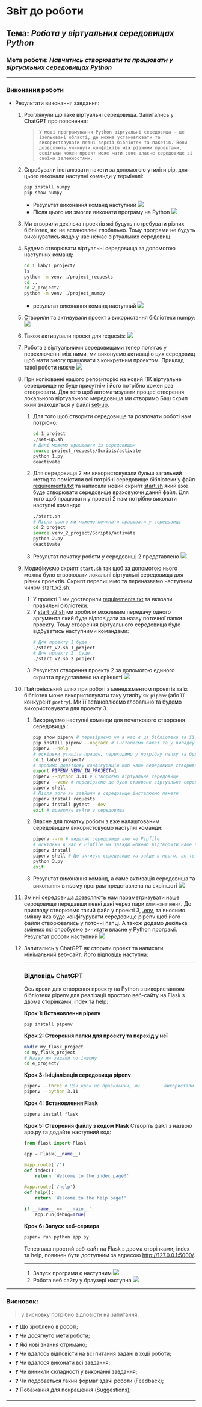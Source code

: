 # Звіт до роботи
## Тема: _Робота у віртуальних середовищах Python_
### Мета роботи: _Навчитись створювати та працювати у віртуальних середовищах Python_

---
### Виконання роботи
* Результати виконання завдання:
    1. Розглянули що таке віртуальні середовища. Запитались у ChatGPT про пояснення:
        > `У мові програмування Python віртуальні середовища — це ізольовані області, де можна установлювати та використовувати певні версії бібліотек та пакетів. Вони дозволяють уникнути конфліктів між різними проектами, оскільки кожен проект може мати своє власне середовище зі своїми залежностями.`
    1. Спробували інсталювати пакети за допомогою утиліти pip, для цього виконали наступні команди у терміналі:
        ```bash
        pip install numpy
        pip show numpy
        ```
        - Результат виконання команд наступний
        ![](./pip_numpy.jpg)
        - Після цього ми змогли виконати програму на Python
        ![](./run_numpy.jpg)
    1. Ми створили декілька проектів які будуть потребувати різних бібліотек, які не встановлені глобально. Тому програми не будуть виконуватись якщо у нас немає віртуальних середовищ.
    1. Будемо створювати віртуальні середовища за допомогою наступних команд:
        ```bash
        cd 1_lab/1_project/
        ls
        python -m venv ./project_requests
        cd ..
        cd 2_project/
        python -m venv ./project_numpy
        ```
        - результат виконання команд наступний
        ![](./create_venvs.jpg)
    1. Створили та активували проект з використання бібліотеки numpy:
        ![](./activate_numpy.jpg)
    1. Також активували проект для requests:
        ![](./run_requests.jpg)
    1. Робота з віртуальними середовищами тепер полягає у переключенні між ними, ми виконуємо активацію цих середовищ щоб мати змогу працювати з конкретним проектом. Приклад такої роботи нижче
        ![](./work_venvs.jpg)

    1. При копіюванні нашого репозиторію на новий ПК віртуальне середовище не буде присутнім і його потрібно кожен раз створювати. Для того щоб автоматизувати процес створення локального віртуального мередовища ми створимо Баш скрип який знаходиться у файлі [set-up](./1_project/set-up.sh).
        1. Для того щоб створити середовище та розпочати роботі нам потрібно:
            ```bash
            cd 1_project
            ./set-up.sh
            # Далі можемо працювати із середовищем
            source project_requests/Scripts/activate
            python 1.py
            deactivate
            ```
        1. Для середовища 2 ми використовували бульш загальний метод та помістили всі потрібні середовище бібліотеки у файл [requirements.txt](./2_project/requirements.txt) та написали новий скрипт [start.sh](./start.sh) який вже буде створювати середовище враховуючи даний файл. Для того щоб працювати у проекті 2 нам потрібно виконати наступні команди:
            ```bash
            ./start.sh
            # Після цього ми можемо починати працювати у середовищі
            cd 2_project
            source venv_2_project/Scripts/activate
            python 2.py
            deactivate
            ```
        1. Результат початку роботи у середовищі 2 представлено ![](./use_start_script.jpg)
    1. Модифікуємо скрипт `start.sh` так щоб за допомогою нього можна було створювати локальні віртуальні середовища для різних проектів. Скрипт перепишемо та переназвемо наступним чином [start_v2.sh](./start_v2.sh).
        1. У проекті 1 ми достворили [requirements.txt](./1_project/requirements.txt) та вказали правильні бібліотеки.
        1. У [start_v2.sh](./start_v2.sh) ми зробили можливим передачу одного аргумента який буде відповідати за назву поточної папки проекту. Тому створення віртуального середовища буде відбуватись наступними командами:
            ```bash
            # Для проекту 1 буде
            ./start_v2.sh 1_project
            # Для проекту 2  буде
            ./start_v2.sh 2_project
            ```
        1. Результат створення проекту 2 за допомогою єдиного скрипта представлено на сріншоті ![](./work_2_project.jpg)
    1. Пайтонівський шлях при роботі з менеджментом проектів та їх бібліотек може використовувати таку утиліту як `pipenv` (або її конкурент `poetry`). Ми її встановлюємо глобально та будемо використовувати для проекту 3.
        1. Викорнуємо наступні команди для початкового створення середовища :
            ```bash
            pip show pipenv # перевіряємо чи в нас є ця бібліотека та її версійність
            pip install pipenv --upgrade # інсталюємо пакет та у випадку якщо він вже є то здійснюємо його оновлення
            pipenv --help
            # оскільки утиліта працює, переходимо у потрібну папку та буде створювати проект
            cd 1_lab/3_project/
            # зробимо додаткову конфігурацію щоб наше середовище створювалось у тіт самій папці що і проект
            export PIPENV_VENV_IN_PROJECT=1
            pipenv --python 3.11 # Створюємо віртуальне середовище
            pipenv --venv # перевіряємо де було створене віртуальне середовище
            pipenv shell
            # Після того як завйшли в середовище інсталюємо пакети
            pipenv install requests
            pipenv install pytest --dev
            exit # дозволяє вийти з середовища
            ```
        1. Власне для початку роботи з вже налаштованим середовищем використовуємо наступні команди:
            ```bash
            pipenv --rm # видаляє середовище але не Pipfile
            # оскільки в нас є Pipfile ми завжди можемо відтворити наше віртуальне середовище
            pipenv install
            pipenv shell # Це активує середовище та зайде в нього, це те саме що і source .venv/Scripts/activate
            python 3.py
            exit
            ```
        1. Результат виконання команд, а саме активація середовища та виконання в ньому програм представлена на скріншоті ![](./pipenv_start.jpg)
    1. Змінні середовища дозволяють нам параметризувати наше серодовище передавши певні дані через пари `ключ=значення`. До прикладу створюємо такий файл у проекті 3, [.env](./3_project/.env), та вносимо змінну яка буде конфігурувати середовище pipenv щоб його файли створювались у поточні папці. А також додамо декілька змінних які спробуємо вичитати власне у Python програмі. Результат роботи наступний ![](./pipenv_env.jpg)
    1. Запитались у ChatGPT як сторити проект та написати мінімальний веб-сайт. Його відповідь наступна:

        ---

        ### Відповідь ChatGPT

        Ось кроки для створення проекту на Python з         використанням бібліотеки pipenv для реалізації      простого веб-сайту на Flask з двома сторінками, index       та help:

        **Крок 1: Встановлення pipenv**
        ```bash
        pip install pipenv
        ```

        **Крок 2: Створення папки для проекту та перехід у      неї**
        ```bash
        mkdir my_flask_project 
        cd my_flask_project
        # Назву ми задали по іншому
        cd 4_project/
        ```

        **Крок 3: Ініціалізація середовища pipenv**
        ```bash
        pipenv --three # Цей крок не правильний, ми         використали наступну команд
        pipenv --python 3.11
        ```

        **Крок 4: Встановлення Flask**
        ```bash
        pipenv install flask
        ```

        **Крок 5: Створення файлу з кодом Flask**
        Створіть файл з назвою app.py та додайте наступний      код:

        ```python
        from flask import Flask

        app = Flask(__name__)

        @app.route('/')
        def index():
            return 'Welcome to the index page!'

        @app.route('/help')
        def help():
            return 'Welcome to the help page!'

        if __name__ == '__main__':
            app.run(debug=True)
        ```

        **Крок 6: Запуск веб-сервера**
        ```bash
        pipenv run python app.py
        ```

        Тепер ваш простий веб-сайт на Flask з двома         сторінками, index та help, повинен бути доступним за        адресою http://127.0.0.1:5000/.

        ---

        1. Запуск програми є наступним ![](./flask.jpg)
        2. Робота веб сайту у браузері наступна ![](./flask_web.jpg)


---
### Висновок:
> у висновку потрібно відповісти на запитання:

- :question: Що зроблено в роботі;
- :question: Чи досягнуто мети роботи;
- :question: Які нові знання отримано;
- :question: Чи вдалось відповісти на всі питання задані в ході роботи;
- :question: Чи вдалося виконати всі завдання;
- :question: Чи виникли складності у виконанні завдання;
- :question: Чи подобається такий формат здачі роботи (Feedback);
- :question: Побажання для покращення (Suggestions);

---
